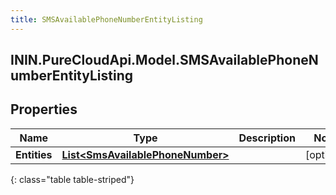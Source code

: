 ```yaml
---
title: SMSAvailablePhoneNumberEntityListing
---
```

## ININ.PureCloudApi.Model.SMSAvailablePhoneNumberEntityListing

## Properties

|Name | Type | Description | Notes|
|------------ | ------------- | ------------- | -------------|
| **Entities** | [**List&lt;SmsAvailablePhoneNumber&gt;**](SmsAvailablePhoneNumber.html) |  | [optional] |
{: class="table table-striped"}


